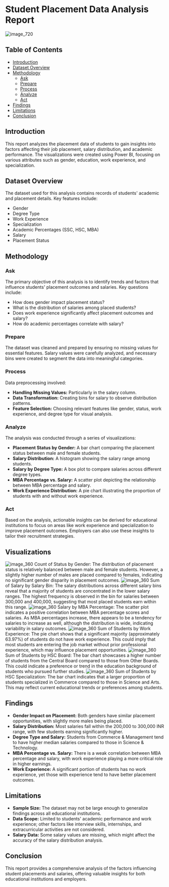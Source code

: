 # Student Placement Data Analysis Report
![image_720](https://github.com/user-attachments/assets/fb324a4a-76f0-48d0-9c25-0266a9e0edf1)


## Table of Contents
- [Introduction](#introduction)
- [Dataset Overview](#dataset-overview)
- [Methodology](#methodology)
  - [Ask](#ask)
  - [Prepare](#prepare)
  - [Process](#process)
  - [Analyze](#analyze)
  - [Act](#act)
- [Findings](#findings)
- [Limitations](#limitations)
- [Conclusion](#conclusion)

## Introduction
This report analyzes the placement data of students to gain insights into factors affecting their job placement, salary distribution, and academic performance. The visualizations were created using Power BI, focusing on various attributes such as gender, education, work experience, and specialization.

## Dataset Overview
The dataset used for this analysis contains records of students' academic and placement details. Key features include:
- Gender
- Degree Type
- Work Experience
- Specialization
- Academic Percentages (SSC, HSC, MBA)
- Salary
- Placement Status

## Methodology

### Ask
The primary objective of this analysis is to identify trends and factors that influence students' placement outcomes and salaries. Key questions include:
- How does gender impact placement status?
- What is the distribution of salaries among placed students?
- Does work experience significantly affect placement outcomes and salary?
- How do academic percentages correlate with salary?

### Prepare
The dataset was cleaned and prepared by ensuring no missing values for essential features. Salary values were carefully analyzed, and necessary bins were created to segment the data into meaningful categories.

### Process
Data preprocessing involved:
- **Handling Missing Values:** Particularly in the salary column.
- **Data Transformation:** Creating bins for salary to observe distribution patterns.
- **Feature Selection:** Choosing relevant features like gender, status, work experience, and degree type for visual analysis.

### Analyze
The analysis was conducted through a series of visualizations:
- **Placement Status by Gender:** A bar chart comparing the placement status between male and female students.
- **Salary Distribution:** A histogram showing the salary range among students.
- **Salary by Degree Type:** A box plot to compare salaries across different degree types.
- **MBA Percentage vs. Salary:** A scatter plot depicting the relationship between MBA percentage and salary.
- **Work Experience Distribution:** A pie chart illustrating the proportion of students with and without work experience.

### Act
Based on the analysis, actionable insights can be derived for educational institutions to focus on areas like work experience and specialization to improve placement outcomes. Employers can also use these insights to tailor their recruitment strategies.

## Visualizations
![image_360](https://github.com/user-attachments/assets/5efeef4e-6059-475e-92ec-67d387d97449)
Count of Status by Gender: The distribution of placement status is relatively balanced between male and female students. However, a slightly higher number of males are placed compared to females, indicating no significant gender disparity in placement outcomes.
![image_360](https://github.com/user-attachments/assets/78f7bbd5-7043-4a5d-88a7-ffa94c589820)
Sum of Salary by Salary Bin: The salary distributions across different salary bins reveal that a majority of students are concentrated in the lower salary ranges. The highest frequency is observed in the bin for salaries between 300,000 and 400,000, suggesting that most placed students earn within this range.
![image_360](https://github.com/user-attachments/assets/61b4b2db-a27d-4d2f-8958-2361d081b448)
Salary by MBA Percentage: The scatter plot indicates a positive correlation between MBA percentage scores and salaries. As MBA percentages increase, there appears to be a tendency for salaries to increase as well, although the distribution is wide, indicating variability in salary outcomes.
![image_360](https://github.com/user-attachments/assets/6086f0fe-a4e1-438a-8996-73d4d2b466d9)
Sum of Students by Work Experience: The pie chart shows that a significant majority (approximately 63.97%) of students do not have work experience. This could imply that most students are entering the job market without prior professional experience, which may influence placement opportunities.
![image_360](https://github.com/user-attachments/assets/c16c2daa-cb2c-4863-b083-d81e84d2a7d0)
Sum of Students by HSC Board: The bar chart showcases a higher number of students from the Central Board compared to those from Other Boards. This could indicate a preference or trend in the education background of students who pursued further studies.
![image_360](https://github.com/user-attachments/assets/0f6b25a3-7b37-4b01-aa92-dee21652c9fc)
Sum of Students by HSC Specialization: The bar chart indicates that a larger proportion of students specialized in Commerce compared to those in Science and Arts. This may reflect current educational trends or preferences among students.


## Findings
- **Gender Impact on Placement:** Both genders have similar placement opportunities, with slightly more males being placed.
- **Salary Distribution:** Most salaries fall within the 200,000 to 300,000 INR range, with few students earning significantly higher.
- **Degree Type and Salary:** Students from Commerce & Management tend to have higher median salaries compared to those in Science & Technology.
- **MBA Percentage vs. Salary:** There is a weak correlation between MBA percentage and salary, with work experience playing a more critical role in higher earnings.
- **Work Experience:** A significant portion of students has no work experience, yet those with experience tend to have better placement outcomes.

## Limitations
- **Sample Size:** The dataset may not be large enough to generalize findings across all educational institutions.
- **Data Scope:** Limited to students' academic performance and work experience; other factors like interview skills, internships, and extracurricular activities are not considered.
- **Salary Data:** Some salary values are missing, which might affect the accuracy of the salary distribution analysis.

## Conclusion
This report provides a comprehensive analysis of the factors influencing student placements and salaries, offering valuable insights for both educational institutions and employers.
